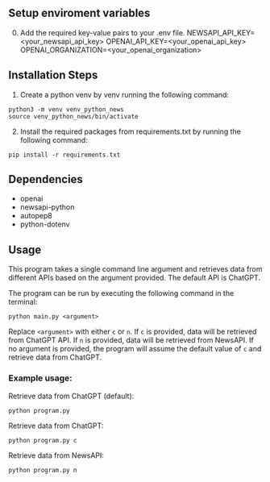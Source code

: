 ## Setup enviroment variables

0. Add the required key-value pairs to your .env file.
   NEWSAPI_API_KEY=<your_newsapi_api_key>
   OPENAI_API_KEY=<your_openai_api_key>
   OPENAI_ORGANIZATION=<your_openai_organization>

## Installation Steps

1. Create a python venv by venv running the following command:

```
python3 -m venv venv_python_news
source venv_python_news/bin/activate
```

2. Install the required packages from requirements.txt by running the following command:

```
pip install -r requirements.txt
```

## Dependencies

- openai
- newsapi-python
- autopep8
- python-dotenv

## Usage

This program takes a single command line argument and retrieves data from different APIs based on the argument provided. The default API is ChatGPT.

The program can be run by executing the following command in the terminal:

```
python main.py <argument>
```

Replace `<argument>` with either `c` or `n`. If `c` is provided, data will be retrieved from ChatGPT API. If `n` is provided, data will be retrieved from NewsAPI. If no argument is provided, the program will assume the default value of `c` and retrieve data from ChatGPT.

### Example usage:

Retrieve data from ChatGPT (default):

```
python program.py
```

Retrieve data from ChatGPT:

```
python program.py c
```

Retrieve data from NewsAPI:

```
python program.py n
```
